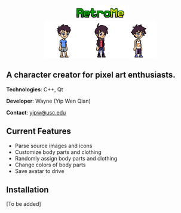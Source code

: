 <div align="center">
    <img src="img/title_1.png"></img>
    <br>
    <img src="img/readme/avatar_1.png"></img><img src="img/readme/avatar_2.png"></img><img src="img/readme/avatar_3.png"></img>
</div>

## A character creator for pixel art enthusiasts.

**Technologies**: C++, Qt

**Developer**: Wayne (Yip Wen Qian)

**Contact**: yipw@usc.edu

## Current Features

- Parse source images and icons 
- Customize body parts and clothing
- Randomly assign body parts and clothing
- Change colors of body parts
- Save avatar to drive

## Installation

[To be added]
